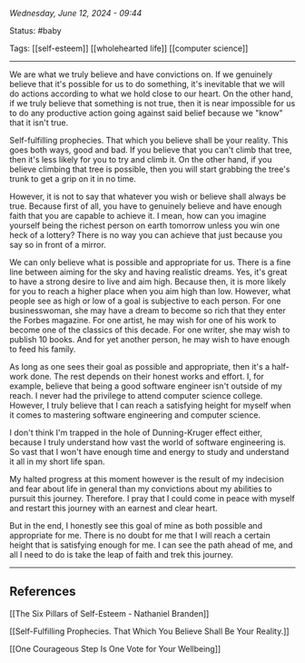 
*Wednesday, June 12, 2024 - 09:44*

Status: #baby 

Tags: [[self-esteem]] [[wholehearted life]] [[computer science]]

---

We are what we truly believe and have convictions on. If we genuinely believe that it's possible for us to do something, it's inevitable that we will do actions according to what we hold close to our heart. On the other hand, if we truly believe that something is not true, then it is near impossible for us to do any productive action going against said belief because we "know" that it isn't true.

Self-fulfilling prophecies. That which you believe shall be your reality. This goes both ways, good and bad. If you believe that you can't climb that tree, then it's less likely for you to try and climb it. On the other hand, if you believe climbing that tree is possible, then you will start grabbing the tree's trunk to get a grip on it in no time.

However, it is not to say that whatever you wish or believe shall always be true. Because first of all, you have to genuinely believe and have enough faith that you are capable to achieve it. I mean, how can you imagine yourself being the richest person on earth tomorrow unless you win one heck of a lottery? There is no way you can achieve that just because you say so in front of a mirror.

We can only believe what is possible and appropriate for us. There is a fine line between aiming for the sky and having realistic dreams. Yes, it's great to have a strong desire to live and aim high. Because then, it is more likely for you to reach a higher place when you aim high than low. However, what people see as high or low of a goal is subjective to each person. For one businesswoman, she may have a dream to become so rich that they enter the Forbes magazine. For one artist, he may wish for one of his work to become one of the classics of this decade. For one writer, she may wish to publish 10 books. And for yet another person, he may wish to have enough to feed his family. 

As long as one sees their goal as possible and appropriate, then it's a half-work done. The rest depends on their honest works and effort. I, for example, believe that being a good software engineer isn't outside of my reach. I never had the privilege to attend computer science college. However, I truly believe that I can reach a satisfying height for myself when it comes to mastering software engineering and computer science. 

I don't think I'm trapped in the hole of Dunning-Kruger effect either, because I truly understand how vast the world of software engineering is. So vast that I won't have enough time and energy to study and understand it all in my short life span.

My halted progress at this moment however is the result of my indecision and fear about life in general than my convictions about my abilities to pursuit this journey. Therefore. I pray that I could come in peace with myself and restart this journey with an earnest and clear heart. 

But in the end, I honestly see this goal of mine as both possible and appropriate for me. There is no doubt for me that I will reach a certain height that is satisfying enough for me. I can see the path ahead of me, and all I need to do is take the leap of faith and trek this journey.

---
## References

[[The Six Pillars of Self-Esteem - Nathaniel Branden]]

[[Self-Fulfilling Prophecies. That Which You Believe Shall Be Your Reality.]]

[[One Courageous Step Is One Vote for Your Wellbeing]]
